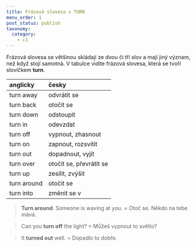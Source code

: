 ```yaml
---
title: Frázová slovesa s TURN
menu_order: 1
post_status: publish
taxonomy:
  category:
    - c1
---
```


Frázová slovesa se většinou skládají ze dvou či tří slov a mají jiný význam, než když stojí samotná. V tabulce vidíte frázová slovesa, která se tvoří slovíčkem **turn**.

| anglicky    | česky                   |
| :---------- | :---------------------- |
| turn away   | odvrátit se             |
| turn back   | otočit se               |
| turn down   | odstoupit               |
| turn in     | odevzdat                |
| turn off    | vypnout, zhasnout       |
| turn on     | zapnout, rozsvítit      |
| turn out    | dopadnout, vyjít        |
| turn over   | otočit se, převrátit se |
| turn up     | zesílit, zvýšit         |
| turn around | otočit se               |
| turn into   | změnit se v             |

> **Turn around**. Someone is waving at you. = Otoč se. Někdo na tebe mává.

> Can you **turn off** the light? = Můžeš vypnout to světlo?

> It **turned out** well. = Dopadlo to dobře.
